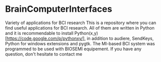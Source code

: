 # BrainComputerInterfaces
Variety of applications for BCI research
This is a repository where you can find useful applications for BCI research. All of them are written in Python and 
it is recommendable to install Python(x,y) [https://code.google.com/p/pythonxy/], in addition to audiere, SendKeys, 
Python for windows extensions and pygtk. The MI-based BCI system was programmed to be used with BIOSEMI equipement. 
If you have any question, don't hesitate to contact me
